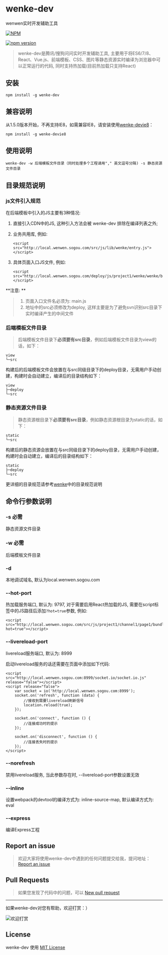 # wenke-dev
wenwen实时开发辅助工具

[![NPM](https://nodei.co/npm/wenke-dev.svg?downloads=true)](https://nodei.co/npm/wenke-dev/)

[![npm version](https://badge.fury.io/js/wenke-dev.svg)](https://badge.fury.io/js/wenke-dev)


> wenke-dev是腾讯/搜狗问问实时开发辅助工具, 主要用于将ES6/7/8、React、Vue.js、前端模板、CSS、图片等静态资源实时编译为浏览器中可以正常运行的代码, 同时支持热加载(目前热加载只支持React)

## 安装
```
npm install -g wenke-dev
```

## 兼容说明
从1.5.0版本开始，不再支持IE8，如需兼容IE8，请安装使用[wenke-devie8](https://github.com/mopduan/wenke-devie8)：
```
npm install -g wenke-devie8
```

## 使用说明
```
wenke-dev -w 后端模板文件目录（同时处理多个工程请用"," 英文逗号分隔) -s 静态资源文件目录
```


## 目录规范说明

### js文件引入规范
在后端模板中引入的JS主要有3种情况:

1. 直接引入CDN中的JS, 这种引入方法会被 wenke-dev 排除在编译列表之外;

2. 业务共用库, 例如: 

    ```
    <script src="http://local.wenwen.sogou.com/src/js/lib/wenke/entry.js"></script>
    ```

3. 具体页面入口JS文件, 例如:
    
    ```
    <script src="http://local.wenwen.sogou.com/deploy/js/project1/wenke/wenke/bundle.js"></script>
    ```

**注意: **
> 1. 页面入口文件名必须为: main.js
> 2. 地址中的src必须修改为deploy, 这样主要是为了避免svn识别src目录下实时编译产生的中间文件


### 后端模板文件目录
> 后端模板文件目录下**必须要有src目录**，例如后端模板文件目录为view的话，如下：

    view
    └─src

  构建后的后端模板文件会放置在与src同级目录下的deploy目录，无需用户手动创建，构建时会自动建立，编译后的目录结构如下：
  
    view
    ├─deploy
    └─src  
    
### 静态资源文件目录
> 静态资源根目录下**必须要有src目录**，例如静态资源根目录为static的话，如下：

    static
    └─src

  构建后的静态资源会放置在与src同级目录下的deploy目录，无需用户手动创建，构建时会自动建立，编译后的目录结构如下：
  
    static
    ├─deploy
    └─src  
    

更详细的目录规范请参考[wenke](https://github.com/mopduan/wenke)中的目录规范说明


## 命令行参数说明

### -s  必需
静态资源文件目录

### -w 必需
后端模板文件目录

### -d
本地调试域名, 默认为local.wenwen.sogou.com

### --hot-port
热加载服务端口, 默认为: 9797, 对于需要启用React热加载的JS, 需要在script标签中的JS路径后添加```?hot=true```参数, 例如: 

```
<script src="http://local.wenwen.sogou.com/src/js/project1/channel1/page1/bundle.js?hot=true"></script>
```


### --livereload-port
livereload服务端口, 默认为: 8999

启动livereload服务的话还需要在页面中添加如下代码:
```
<script src="http://local.wenwen.sogou.com:8999/socket.io/socket.io.js" release="false"></script>
<script release="false">
    var socket = io('http://local.wenwen.sogou.com:8999');
    socket.on('refresh', function (data) {
        //接收到需要livereload刷新信号
        location.reload(true);
    });

    socket.on('connect', function () {
        //连接成功时的提示
    });

    socket.on('disconnect', function () {
        //连接丢失时的提示
    });
</script>
```


### --norefresh
禁用livereload服务, 当此参数存在时, --livereload-port参数设置无效

### --inline
设置webpack的devtool的编译方式为: inline-source-map, 默认编译方式为: eval

### --express
编译Express工程

## Report an issue
>欢迎大家将使用wenke-dev中遇到的任何问题提交给我，提问地址：<a href="https://github.com/mopduan/wenke-dev/issues" target="_blank">Report an issue</a>


## Pull Requests
>如果您发现了代码中的问题，可以 <a href="https://github.com/mopduan/wenke-dev/compare/" target="_blank">New pull request</a>


---

如果wenke-dev对您有帮助，欢迎打赏：）

![欢迎打赏](https://cloud.githubusercontent.com/assets/675025/20477523/f4bc4a56-b010-11e6-9b55-13138ffcf0bb.png)


## License

wenke-dev 使用 <a href="https://github.com/mopduan/wenke-dev/blob/master/LICENSE" target="_blank" title="wenke-dev use MIT license">MIT License</a>
